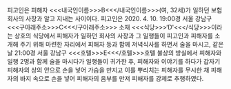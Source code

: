 피고인은 피해자 <<<내국인이름>>>B<<</내국인이름>>>(여, 32세)가 일하던 보험회사의 사장과 알고 지내는 사이이다.
피고인은 2020. 4. 10. 19:00경 서울 강남구 <<<구아래주소>>>C<<</구아래주소>>> 소재 <<<식당>>>‘D'<<</식당>>>이라는 상호의 식당에서 피해자가 일하던 회사의 사장과 그 일행들이 피고인과 피해자를 소개해 주기 위해 마련한 자리에서 피해자 등과 함께 저녁식사를 하면서 술을 마시고, 같은 날 21:00경 서울 강남구 <<<호텔>>>E<<</호텔>>>호텔 불상의 방실에서 피해자와 일행 2명과 함께 술을 마시다가 일행들이 귀가한 후, 피해자와 이야기를 하다가 갑자기 피해자의 상의 안으로 손을 넣어 가슴을 만지고 이를 뿌리치는 피해자를 무시한 채 피해자의 바지 속으로 손을 넣어 피해자의 음부를 만져 피해자를 강제로 추행하였다.